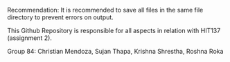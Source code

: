 Recommendation: It is recommended to save all files in the same file directory to prevent errors on output. 

This Github Repository is responsible for all aspects in relation with HIT137 (assignment 2).

Group 84:
Christian Mendoza,
Sujan Thapa,
Krishna Shrestha,
Roshna Roka
